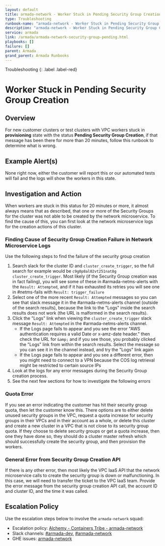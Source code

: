 ```yaml
---
layout: default
title: armada-network - Worker Stuck in Pending Security Group Creation
type: Troubleshooting
runbook-name: "armada-network - Worker Stuck in Pending Security Group Creation"
description: "armada-network - Worker Stuck in Pending Security Group Creation"
service: armada
link: /armada/armada-network-security-group-pending.html
playbooks: []
failure: []
parent: Armada
grand_parent: Armada Runbooks
---
```


Troubleshooting
{: .label .label-red}

# Worker Stuck in Pending Security Group Creation

## Overview

For new customer clusters or test clusters with VPC workers stuck in **provisioning** state with the status **Pending Security Group Creation**, if that message has been there for more than 20 minutes, follow this runbook to determine what is wrong.

## Example Alert(s)

None right now, either the customer will report this or our automated tests will fail and the logs will show the workers in this state.

## Investigation and Action

When workers are stuck in this status for 20 minutes or more, it almost always means that as described, that one or more of the Security Groups for the cluster was not able to be created by the network microservice.  To find the cause of this, you can first look at the network microservice logs for the creation actions of this cluster.

### Finding Cause of Security Group Creation Failure in Network Microservice Logs

Use the following steps to find the failure of the security group creation

1. Search slack for the cluster ID and `cluster_create_trigger`, so the full search for example would be `c9g0p8al02vt251nat8g cluster_create_trigger`.  Most likely (if the Security Group creation was in fact failing), you will see some of these in #armada-netms-alerts with the `Result: Attempted`, and if it has exhausted its retries you will see one in #netms-fails with `Result: trigger_failure`
2. Select one of the more recent `Result: Attempted` messages so you can see that slack message it in the #armada-netms-alerts channel (outside of the search results), because the link to the "Logs" inside the search results does not work (the URL is malformed in the search results).
3. Click the "Logs" link when viewing the `cluster_create_trigger` slack message `Result: Attempted` in the #armada-netms-alerts channel.
    * If the Logs page fails to appear and you see the error "AWS authentication requires a valid Date or x-amz-date header." then check the URL for `&amp;` and if you see those, you probably clicked the "Logs" link from within the search results.  Select the message so you can see it in the channel instead, and try the "Logs" link again
    * If the Logs page fails to appear and you see a different error, then you might need to connect to a VPN because the COS log retrieval might be restricted to certain source IPs
4. Look at the logs for any error messages during the Security Group creation process.
5. See the next few sections for how to investigate the following errors

### Quota Error

If you see an error indicating the customer has hit their security group quota, then let the customer know this.  There options are to either delete unused security groups in the VPC, request a quota increase for security groups in their VPCs and in their account as a whole, or delete this cluster and create a new cluster in a VPC that is not close to its security group quota.   If they choose to delete security groups or get a quota increase, then one they have done so, they should do a cluster master refresh which should successfully create the security group, and then provision the workers.

### General Error from Security Group Creation API

If there is any other error, then most likely the VPC IaaS API that the network microservice calls to create the security group is down or malfunctioning.  In this case, we will need to transfer the ticket to the VPC IaaS team.  Provide the error message from the security group creation API call, the account ID and cluster ID, and the time it was called.

## Escalation Policy
Use the escalation steps below to involve the `armada-network` squad:

  * Escalation policy: [Alchemy - Containers Tribe - armada-network](https://ibm.pagerduty.com/escalation_policies#P2MK3WQ)
  * Slack channels: [#armada-dev](https://ibm-argonauts.slack.com/messages/armada-dev), [#armada-network](https://ibm-argonauts.slack.com/messages/armada-network)
  * GHE issues: [armada-network](https://github.ibm.com/alchemy-containers/armada-network/issues/)

